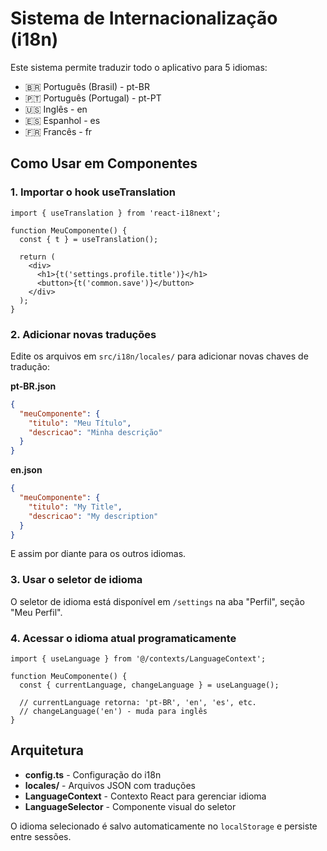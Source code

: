 # Sistema de Internacionalização (i18n)

Este sistema permite traduzir todo o aplicativo para 5 idiomas:
- 🇧🇷 Português (Brasil) - pt-BR
- 🇵🇹 Português (Portugal) - pt-PT  
- 🇺🇸 Inglês - en
- 🇪🇸 Espanhol - es
- 🇫🇷 Francês - fr

## Como Usar em Componentes

### 1. Importar o hook useTranslation

```tsx
import { useTranslation } from 'react-i18next';

function MeuComponente() {
  const { t } = useTranslation();
  
  return (
    <div>
      <h1>{t('settings.profile.title')}</h1>
      <button>{t('common.save')}</button>
    </div>
  );
}
```

### 2. Adicionar novas traduções

Edite os arquivos em `src/i18n/locales/` para adicionar novas chaves de tradução:

**pt-BR.json**
```json
{
  "meuComponente": {
    "titulo": "Meu Título",
    "descricao": "Minha descrição"
  }
}
```

**en.json**
```json
{
  "meuComponente": {
    "titulo": "My Title",
    "descricao": "My description"
  }
}
```

E assim por diante para os outros idiomas.

### 3. Usar o seletor de idioma

O seletor de idioma está disponível em `/settings` na aba "Perfil", seção "Meu Perfil".

### 4. Acessar o idioma atual programaticamente

```tsx
import { useLanguage } from '@/contexts/LanguageContext';

function MeuComponente() {
  const { currentLanguage, changeLanguage } = useLanguage();
  
  // currentLanguage retorna: 'pt-BR', 'en', 'es', etc.
  // changeLanguage('en') - muda para inglês
}
```

## Arquitetura

- **config.ts** - Configuração do i18n
- **locales/** - Arquivos JSON com traduções
- **LanguageContext** - Contexto React para gerenciar idioma
- **LanguageSelector** - Componente visual do seletor

O idioma selecionado é salvo automaticamente no `localStorage` e persiste entre sessões.


